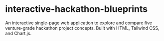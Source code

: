 # interactive-hackathon-blueprints
An interactive single-page web application to explore and compare five venture-grade hackathon project concepts. Built with HTML, Tailwind CSS, and Chart.js.
